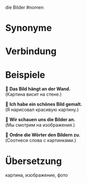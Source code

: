 die Bilder
#nomen
# Synonyme

# Verbindung 

# Beispiele
🔹 **Das Bild hängt an der Wand.**  
(Картина висит на стене.)

🔹 **Ich habe ein schönes Bild gemalt.**  
(Я нарисовал красивую картину.)

🔹 **Wir schauen uns die Bilder an.**  
(Мы смотрим на изображения.)

🔹 **Ordne die Wörter den Bildern zu.**  
(Соотнеси слова с картинками.)
# Übersetzung
картина, изображение, фото